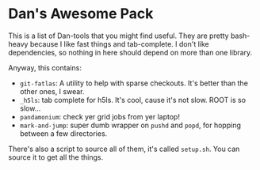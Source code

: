 Dan's Awesome Pack
==================

This is a list of Dan-tools that you might find useful. They are
pretty bash-heavy because I like fast things and tab-complete. I don't
like dependencies, so nothing in here should depend on more than one
library.

Anyway, this contains:

 - `git-fatlas`: A utility to help with sparse checkouts. It's better
   than the other ones, I swear.
 - `_h5ls`: tab complete for h5ls. It's cool, cause it's not
   slow. ROOT is so slow...
 - `pandamonium`: check yer grid jobs from yer laptop!
 - `mark-and-jump`: super dumb wrapper on `pushd` and `popd`, for
   hopping between a few directories.

There's also a script to source all of them, it's called
`setup.sh`. You can source it to get all the things.

